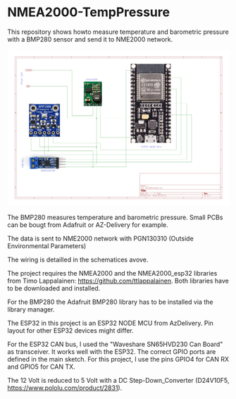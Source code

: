 # NMEA2000-TempPressure
This repository shows howto  measure temperature and barometric pressure with a BMP280 sensor and send it to NME2000 network.

![Schematics](https://github.com/AK-Homberger/NMEA2000-TempPressure/blob/master/NMEA2000%20Barometer.png)

The BMP280 measures temperature and barometric pressure. Small PCBs can be bougt from Adafruit or AZ-Delivery for example.

The data is sent to NME2000 network with PGN130310 (Outside Environmental Parameters)

The wiring is detailled in the schematices avove. 

The project requires the NMEA2000 and the NMEA2000_esp32 libraries from Timo Lappalainen: https://github.com/ttlappalainen. Both libraries have to be downloaded and installed.

For the BMP280 the Adafruit BMP280 library has to be installed via the library manager.

The ESP32 in this project is an ESP32 NODE MCU from AzDelivery. Pin layout for other ESP32 devices might differ.

For the ESP32 CAN bus, I used the "Waveshare SN65HVD230 Can Board" as transceiver. It works well with the ESP32. The correct GPIO ports are defined in the main sketch. For this project, I use the pins GPIO4 for CAN RX and GPIO5 for CAN TX.

The 12 Volt is reduced to 5 Volt with a DC Step-Down_Converter (D24V10F5, https://www.pololu.com/product/2831).

